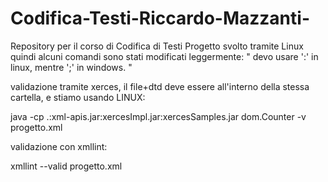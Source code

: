 # Codifica-Testi-Riccardo-Mazzanti-
Repository per il corso di Codifica di Testi
Progetto svolto tramite Linux quindi alcuni comandi sono stati modificati leggermente: " devo usare ':' in linux, mentre ';' in windows. "

validazione tramite xerces, il file+dtd deve essere all'interno della stessa cartella, e stiamo usando LINUX: 

java -cp .:xml-apis.jar:xercesImpl.jar:xercesSamples.jar dom.Counter -v progetto.xml

validazione con xmllint: 

xmllint --valid progetto.xml

